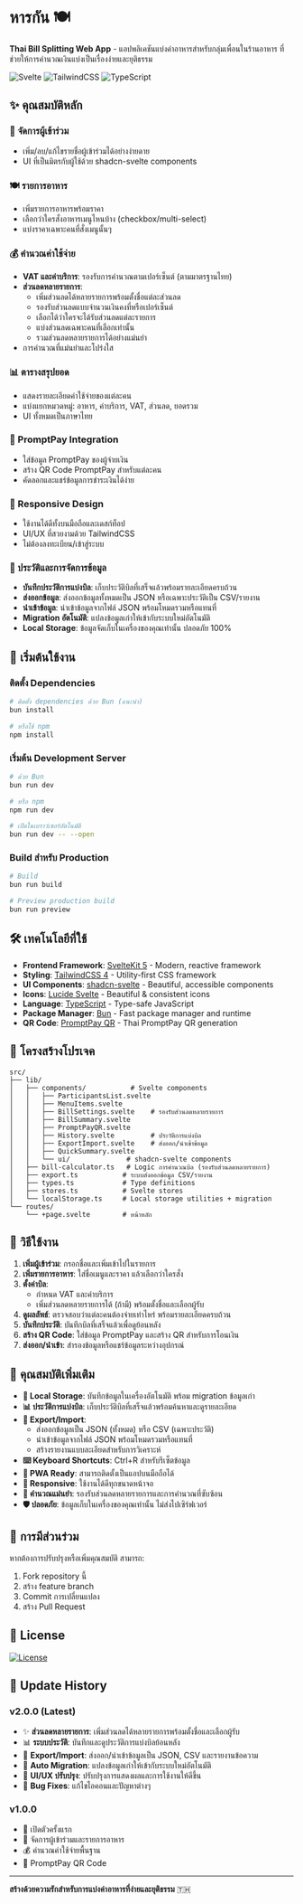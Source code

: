 # หารกัน 🍽️

**Thai Bill Splitting Web App** - แอปพลิเคชันแบ่งค่าอาหารสำหรับกลุ่มเพื่อนในร้านอาหาร ที่ช่วยให้การคำนวณเงินแบ่งเป็นเรื่องง่ายและยุติธรรม

![Svelte](https://img.shields.io/badge/Svelte-5.0-FF3E00?style=for-the-badge&logo=svelte)
![TailwindCSS](https://img.shields.io/badge/TailwindCSS-4.0-38B2AC?style=for-the-badge&logo=tailwind-css)
![TypeScript](https://img.shields.io/badge/TypeScript-5.0-3178C6?style=for-the-badge&logo=typescript)

## ✨ คุณสมบัติหลัก

### 👥 จัดการผู้เข้าร่วม
- เพิ่ม/ลบ/แก้ไขรายชื่อผู้เข้าร่วมได้อย่างง่ายดาย
- UI ที่เป็นมิตรกับผู้ใช้ด้วย shadcn-svelte components

### 🍽️ รายการอาหาร
- เพิ่มรายการอาหารพร้อมราคา
- เลือกว่าใครสั่งอาหารเมนูไหนบ้าง (checkbox/multi-select)
- แบ่งราคาเฉพาะคนที่สั่งเมนูนั้นๆ

### 💰 คำนวณค่าใช้จ่าย
- **VAT และค่าบริการ**: รองรับการคำนวณตามเปอร์เซ็นต์ (ตามมาตรฐานไทย)
- **ส่วนลดหลายรายการ**:
  - เพิ่มส่วนลดได้หลายรายการพร้อมตั้งชื่อแต่ละส่วนลด
  - รองรับส่วนลดแบบจำนวนเงินคงที่หรือเปอร์เซ็นต์
  - เลือกได้ว่าใครจะได้รับส่วนลดแต่ละรายการ
  - แบ่งส่วนลดเฉพาะคนที่เลือกเท่านั้น
  - รวมส่วนลดหลายรายการได้อย่างแม่นยำ
- การคำนวณที่แม่นยำและโปร่งใส

### 📊 ตารางสรุปยอด
- แสดงรายละเอียดค่าใช้จ่ายของแต่ละคน
- แบ่งแยกหมวดหมู่: อาหาร, ค่าบริการ, VAT, ส่วนลด, ยอดรวม
- UI ทั้งหมดเป็นภาษาไทย

### 📱 PromptPay Integration
- ใส่ข้อมูล PromptPay ของผู้จ่ายเงิน
- สร้าง QR Code PromptPay สำหรับแต่ละคน
- คัดลอกและแชร์ข้อมูลการชำระเงินได้ง่าย

### 📱 Responsive Design
- ใช้งานได้ดีทั้งบนมือถือและเดสก์ท็อป
- UI/UX ที่สวยงามด้วย TailwindCSS
- ไม่ต้องลงทะเบียน/เข้าสู่ระบบ

### 📂 ประวัติและการจัดการข้อมูล
- **บันทึกประวัติการแบ่งบิล**: เก็บประวัติบิลที่เสร็จแล้วพร้อมรายละเอียดครบถ้วน
- **ส่งออกข้อมูล**: ส่งออกข้อมูลทั้งหมดเป็น JSON หรือเฉพาะประวัติเป็น CSV/รายงาน
- **นำเข้าข้อมูล**: นำเข้าข้อมูลจากไฟล์ JSON พร้อมโหมดรวมหรือแทนที่
- **Migration อัตโนมัติ**: แปลงข้อมูลเก่าให้เข้ากับระบบใหม่อัตโนมัติ
- **Local Storage**: ข้อมูลจัดเก็บในเครื่องของคุณเท่านั้น ปลอดภัย 100%

## 🚀 เริ่มต้นใช้งาน

### ติดตั้ง Dependencies

```bash
# ติดตั้ง dependencies ด้วย Bun (แนะนำ)
bun install

# หรือใช้ npm
npm install
```

### เริ่มต้น Development Server

```bash
# ด้วย Bun
bun run dev

# หรือ npm
npm run dev

# เปิดในเบราว์เซอร์อัตโนมัติ
bun run dev -- --open
```

### Build สำหรับ Production

```bash
# Build
bun run build

# Preview production build
bun run preview
```

## 🛠️ เทคโนโลยีที่ใช้

- **Frontend Framework**: [SvelteKit 5](https://kit.svelte.dev/) - Modern, reactive framework
- **Styling**: [TailwindCSS 4](https://tailwindcss.com/) - Utility-first CSS framework
- **UI Components**: [shadcn-svelte](https://www.shadcn-svelte.com/) - Beautiful, accessible components
- **Icons**: [Lucide Svelte](https://lucide.dev/guide/packages/lucide-svelte) - Beautiful & consistent icons
- **Language**: [TypeScript](https://www.typescriptlang.org/) - Type-safe JavaScript
- **Package Manager**: [Bun](https://bun.sh/) - Fast package manager and runtime
- **QR Code**: [PromptPay QR](https://github.com/dtinth/promptpay-qr) - Thai PromptPay QR generation

## 📁 โครงสร้างโปรเจค

```
src/
├── lib/
│   ├── components/           # Svelte components
│   │   ├── ParticipantsList.svelte
│   │   ├── MenuItems.svelte
│   │   ├── BillSettings.svelte    # รองรับส่วนลดหลายรายการ
│   │   ├── BillSummary.svelte
│   │   ├── PromptPayQR.svelte
│   │   ├── History.svelte         # ประวัติการแบ่งบิล
│   │   ├── ExportImport.svelte    # ส่งออก/นำเข้าข้อมูล
│   │   ├── QuickSummary.svelte
│   │   └── ui/              # shadcn-svelte components
│   ├── bill-calculator.ts   # Logic การคำนวณบิล (รองรับส่วนลดหลายรายการ)
│   ├── export.ts           # ระบบส่งออกข้อมูล CSV/รายงาน
│   ├── types.ts            # Type definitions
│   ├── stores.ts           # Svelte stores
│   └── localStorage.ts     # Local storage utilities + migration
└── routes/
    └── +page.svelte        # หน้าหลัก
```

## 🎯 วิธีใช้งาน

1. **เพิ่มผู้เข้าร่วม**: กรอกชื่อและเพิ่มเข้าไปในรายการ
2. **เพิ่มรายการอาหาร**: ใส่ชื่อเมนูและราคา แล้วเลือกว่าใครสั่ง
3. **ตั้งค่าบิล**:
   - กำหนด VAT และค่าบริการ
   - เพิ่มส่วนลดหลายรายการได้ (ถ้ามี) พร้อมตั้งชื่อและเลือกผู้รับ
4. **ดูผลลัพธ์**: ตรวจสอบว่าแต่ละคนต้องจ่ายเท่าไหร่ พร้อมรายละเอียดครบถ้วน
5. **บันทึกประวัติ**: บันทึกบิลที่เสร็จแล้วเพื่อดูย้อนหลัง
6. **สร้าง QR Code**: ใส่ข้อมูล PromptPay และสร้าง QR สำหรับการโอนเงิน
7. **ส่งออก/นำเข้า**: สำรองข้อมูลหรือแชร์ข้อมูลระหว่างอุปกรณ์

## 🔧 คุณสมบัติเพิ่มเติม

- **💾 Local Storage**: บันทึกข้อมูลในเครื่องอัตโนมัติ พร้อม migration ข้อมูลเก่า
- **📊 ประวัติการแบ่งบิล**: เก็บประวัติบิลที่เสร็จแล้วพร้อมค้นหาและดูรายละเอียด
- **📁 Export/Import**:
  - ส่งออกข้อมูลเป็น JSON (ทั้งหมด) หรือ CSV (เฉพาะประวัติ)
  - นำเข้าข้อมูลจากไฟล์ JSON พร้อมโหมดรวมหรือแทนที่
  - สร้างรายงานแบบละเอียดสำหรับการวิเคราะห์
- **⌨️ Keyboard Shortcuts**: Ctrl+R สำหรับรีเซ็ตข้อมูล
- **📱 PWA Ready**: สามารถติดตั้งเป็นแอปบนมือถือได้
- **🌙 Responsive**: ใช้งานได้ดีทุกขนาดหน้าจอ
- **🔢 คำนวณแม่นยำ**: รองรับส่วนลดหลายรายการและการคำนวณที่ซับซ้อน
- **🛡️ ปลอดภัย**: ข้อมูลเก็บในเครื่องของคุณเท่านั้น ไม่ส่งไปเซิร์ฟเวอร์

## 🤝 การมีส่วนร่วม

หากต้องการปรับปรุงหรือเพิ่มคุณสมบัติ สามารถ:

1. Fork repository นี้
2. สร้าง feature branch
3. Commit การเปลี่ยนแปลง
4. สร้าง Pull Request

## 📄 License

[![License](https://img.shields.io/badge/License-Apache%202.0-blue.svg)](https://opensource.org/licenses/Apache-2.0)

## 🔄 Update History

### v2.0.0 (Latest)
- ✨ **ส่วนลดหลายรายการ**: เพิ่มส่วนลดได้หลายรายการพร้อมตั้งชื่อและเลือกผู้รับ
- 📊 **ระบบประวัติ**: บันทึกและดูประวัติการแบ่งบิลย้อนหลัง
- 📁 **Export/Import**: ส่งออก/นำเข้าข้อมูลเป็น JSON, CSV และรายงานข้อความ
- 🔄 **Auto Migration**: แปลงข้อมูลเก่าให้เข้ากับระบบใหม่อัตโนมัติ
- 🎨 **UI/UX ปรับปรุง**: ปรับปรุงการแสดงผลและการใช้งานให้ดีขึ้น
- 🐛 **Bug Fixes**: แก้ไขไอคอนและปัญหาต่างๆ

### v1.0.0
- 🎉 เปิดตัวครั้งแรก
- 👥 จัดการผู้เข้าร่วมและรายการอาหาร
- 💰 คำนวณค่าใช้จ่ายพื้นฐาน
- 📱 PromptPay QR Code

---

**สร้างด้วยความรักสำหรับการแบ่งค่าอาหารที่ง่ายและยุติธรรม** 🇹🇭
